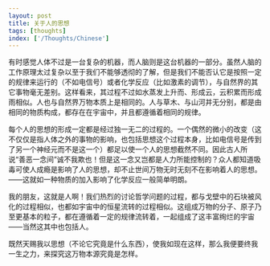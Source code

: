 ```yaml
---
layout: post
title: 关于人的思想
tags: [thoughts]
index: ['/Thoughts/Chinese']
---
```


有时感觉人体不过是一台复杂的机器，而人脑则是这台机器的一部分。虽然人脑的工作原理太过复杂以至于我们不能够透彻的了解，但是我们不能否认它是按照一定的规律来运行的（不如电信号）或者化学反应（比如激素的调节），与自然界的其它事物毫无差别。这样看来，其过程不过如水蒸发上升而、形成云，云积累而形成雨相似。人也与自然界万物本质上是相同的。人与草木、与山河并无分别，都是由相同的物质构成，都存在在宇宙中，并且都遵循着相同的规律。

每个人的思想的形成一定都是经过独一无二的过程的。一个偶然的微小的改变（这不仅仅是指人体之外的事物的影响，也包括思想这个过程本身，比如电信号是传到了另一个神经元而不是这一个）都足以使一个人的思想截然不同。因此古人所说“善恶一念间”诚不我欺也！但是这一念又岂都是人力所能控制的？众人都知道吸毒可使人成瘾是影响了人的思想，却不止世间万物无时无刻不在影响着人的思想。——这就如一种物质的加入影响了化学反应一般简单明朗。

我的朋友，这就是人啊！我们热烈的讨论哲学问题的过程，都与戈壁中的石块被风化的过程相似，也都如宇宙中的恒星流转的过程相似。这组成万物的分子、原子乃至更基本的粒子，都在遵循着一定的规律流转着，一起组成了这丰富绚烂的宇宙——当然这其中也包括人。

既然天赐我以思想（不论它究竟是什么东西），使我如现在这样，那么我便要终我一生之力，来探究这万物本源究竟是怎样。
